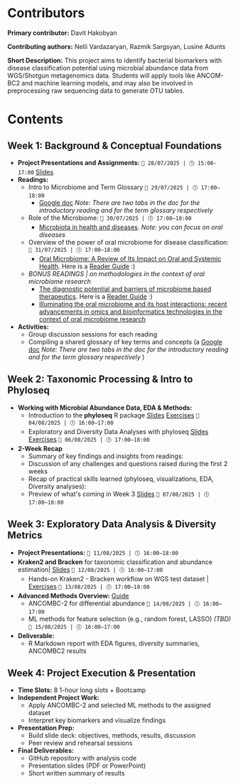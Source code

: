 # Contributors
**Primary contributor:** Davit Hakobyan

**Contributing authors:** Nelli Vardazaryan, Razmik Sargsyan, Lusine Adunts

**Short Description:** This project aims to identify bacterial biomarkers with disease classification potential using microbial abundance data from WGS/Shotgun metagenomics data. Students will apply tools like ANCOM-BC2 and machine learning models, and may also be involved in preprocessing raw sequencing data to generate OTU tables.

# Contents
  
## Week 1: Background & Conceptual Foundations
- **Project Presentations and Assignments:**
  `📅 28/07/2025 | 🕒 15:00-17:00` [Slides](https://docs.google.com/presentation/d/1uTf0XXXNeIODziOfPifdiCMmZgStPnH_xNxA7szwXZ4/edit?usp=sharing)
- **Readings:**
  - Intro to Microbiome and Term Glossary
    `📅 29/07/2025 | 🕔 17:00–18:00`
    - [Google doc](https://docs.google.com/document/d/1ZtNl5lPHTRIUPUAoNY7RFSjA7JTCTko8gS1dTk8QU1Y/edit?usp=sharing) _Note: There are two tabs in the doc for the introductory reading and for the term glossary respectively_ 
  - Role of the Microbiome:
    `📅 30/07/2025 | 🕔 17:00–18:00`
    - [Microbiota in health and diseases](https://www.nature.com/articles/s41392-022-00974-4). _Note: you can focus on oral diseases_
  - Overview of the power of oral microbiome for disease classification:
    `📅 31/07/2025 | 🕔 17:00–18:00`
    - [Oral Microbiome: A Review of Its Impact on Oral and Systemic Health](https://www.mdpi.com/2076-2607/12/9/1797). Here is a [Reader Guide](https://docs.google.com/document/d/1Dg6fC8XLRIjB1AudXjKiA4XBKfHIKkNdXDpN230H6j0/edit?usp=drive_link) :)
  - _BONUS READINGS | on methodologies in the context of oral microbiome research_
    - [The diagnostic potential and barriers of microbiome based therapeutics](https://www.degruyterbrill.com/document/doi/10.1515/dx-2022-0052/html). Here is a [Reader Guide](https://docs.google.com/document/d/1zmJZv0iitOCD3cP-Apra3lrzDZ40_-DBjetkIfzWw7o/edit?usp=drive_link) :)
    - [Illuminating the oral microbiome and its host interactions: recent advancements in omics and bioinformatics technologies in the context of oral microbiome research](https://academic.oup.com/femsre/article/47/5/fuad051/7259894)
- **Activities:**  
  - Group discussion sessions for each reading
  - Compiling a shared glossary of key terms and concepts (a [Google doc](https://docs.google.com/document/d/1ZtNl5lPHTRIUPUAoNY7RFSjA7JTCTko8gS1dTk8QU1Y/edit?usp=sharing) _Note: There are two tabs in the doc for the introductory reading and for the term glossary respectively_ )

## Week 2: Taxonomic Processing & Intro to Phyloseq
- **Working with Microbial Abundance Data, EDA & Methods:**  
  - Introduction to the **phyloseq** R package [Slides](https://docs.google.com/presentation/d/1bDjOMx3mNIyG0O46FVl31WkVAiybSSEp-FFuMLnD2vs/edit?usp=sharing)
    [Exercises](https://drive.google.com/file/d/1JtJ09bz3chn3D9QUjLXnD7gTWxS0NhoQ/view?usp=drive_link)
    `📅 04/08/2025 | 🕔 16:00–17:00`
  - Exploratory and Diversity Data Analyses with phyloseq [Slides](https://docs.google.com/presentation/d/19Z14W7211RZr7DdL1cOx1DAVndnoPNalzU3JaY0aJPo/edit?usp=sharing)
    [Exercises](https://drive.google.com/file/d/1dmxDjnTsMQHhnY6zijUFHbV2k7GnMism/view?usp=drive_link)
    `📅 06/08/2025 | 🕔 17:00–18:00`
- **2-Week Recap**
  - Summary of key findings and insights from readings:
  - Discussion of any challenges and questions raised during the first 2 weeks
  - Recap of practical skills learned (phyloseq, visualizations, EDA, Diversity analyses):
  - Preview of what's coming in Week 3 [Slides](link)
    `📅 07/08/2025 | 🕔 17:00–18:00`

## Week 3: Exploratory Data Analysis & Diversity Metrics
- **Project Presentations:**
  `📅 11/08/2025 | 🕔 16:00–18:00`
- **Kraken2 and Bracken** for taxonomic classification and abundance estimation| [Slides](https://docs.google.com/presentation/d/1VVVUJF-MHUnwJs6QUgIrOI6gI5qSQfd5l3i2ynaeTBs/edit?usp=sharing)
    `📅 12/08/2025 | 🕔 16:00–17:00`
  - Hands-on Kraken2 - Bracken workflow on WGS test dataset | [Exercises](https://docs.google.com/document/d/1lt99SpV4PNsKcypB8sQjApN3YFj6s2o3CpQMoS0dNHY/edit?usp=drive_link)
    `📅 13/08/2025 | 🕔 17:00–18:00`
- **Advanced Methods Overview:** [Guide](https://rpubs.com/mrgambero/lesson_20_ancom)
  - ANCOMBC-2 for differential abundance
    `📅 14/08/2025 | 🕔 16:00–17:00`
  - ML methods for feature selection (e.g., random forest, LASSO) _(TBD)_
    `📅 15/08/2025 | 🕔 16:00–17:00`
- **Deliverable:**  
  - R Markdown report with EDA figures, diversity summaries, ANCOMBC2 results  

## Week 4: Project Execution & Presentation
- **Time Slots:** 8 1-hour long slots + Bootcamp
- **Independent Project Work:**  
  - Apply ANCOMBC-2 and selected ML methods to the assigned dataset  
  - Interpret key biomarkers and visualize findings  
- **Presentation Prep:**  
  - Build slide deck: objectives, methods, results, discussion  
  - Peer review and rehearsal sessions  
- **Final Deliverables:**  
  - GitHub repository with analysis code  
  - Presentation slides (PDF or PowerPoint)  
  - Short written summary of results
